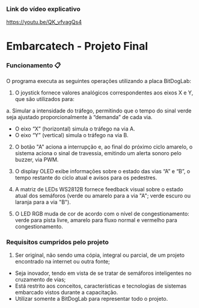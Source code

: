 ### Link do vídeo explicativo
https://youtu.be/QK_vfvagQs4

# Embarcatech - Projeto Final

### Funcionamento 📋
O programa executa as seguintes operações utilizando a placa BitDogLab:

1. O joystick fornece valores analógicos correspondentes aos eixos X e Y, que são utilizados para:

a. Simular a intensidade do tráfego, permitindo que o tempo do sinal verde seja ajustado proporcionalmente à “demanda” de cada via. 
- O eixo “X” (horizontal) simula o tráfego na via A.
- O eixo “Y” (vertical) simula o tráfego na via B.

2. O botão "A" aciona a interrupção e, ao final do próximo ciclo amarelo, o sistema aciona o sinal de travessia, emitindo um alerta sonoro pelo buzzer, via PWM.

3. O display OLED exibe informações sobre o estado das vias “A” e “B”, o tempo restante do ciclo atual e avisos para os pedestres.

4. A matriz de LEDs WS2812B fornece feedback visual sobre o estado atual dos semáforos (verde ou amarelo para a via "A"; verde escuro ou laranja para a via "B").

5. O LED RGB muda de cor de acordo com o nível de congestionamento: verde para pista livre, amarelo para fluxo normal e vermelho para congestionamento.

### Requisitos cumpridos pelo projeto
1. Ser original, não sendo uma cópia, integral ou parcial, de um projeto encontrado na internet ou outra fonte;
- Seja inovador, tendo em vista de se tratar de semáforos inteligentes no cruzamento de vias;
- Está restrito aos conceitos, características e tecnologias de sistemas embarcado vistos durante a capacitação.
- Utilizar somente a BitDogLab para representar todo o projeto.